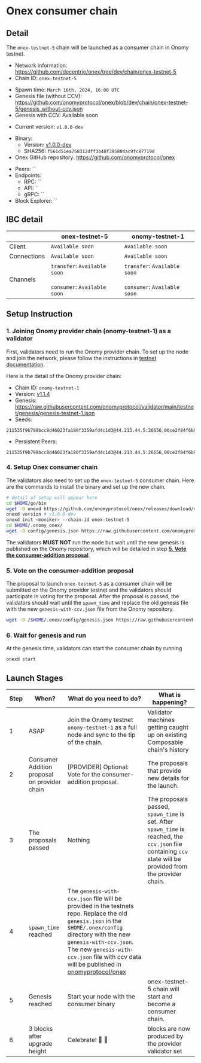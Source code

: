 # Onex consumer chain

## Detail

The `onex-testnet-5` chain will be launched as a consumer chain in Onomy testnet.

- Network information: https://github.com/decentrio/onex/tree/dev/chain/onex-testnet-5
- Chain ID: `onex-testnet-5`
* Spawn time: `March 16th, 2024, 16:00 UTC`
* Genesis file (without CCV): https://github.com/onomyprotocol/onex/blob/dev/chain/onex-testnet-5/genesis_without-ccv.json
* Genesis with CCV: Available soon
- Current version: `v1.0.0-dev`
* Binary: 
   * Version: [v1.0.0-dev](https://github.com/onomyprotocol/onex/releases/tag/v1.0.0-dev)
   * SHA256: `f561d51ea758312dff3b40f39580dac9fc87719d`
* Onex GitHub repository: https://github.com/onomyprotocol/onex
- Peers: ``
- Endpoints: 
    - RPC: ``
    - API: ``
    - gRPC: ``
- Block Explorer: ``

## IBC detail
| | onex-testnet-5 | onomy-testnet-1 |
|-------------|---------------------|-----------------|
|Client |`Available soon`| `Available soon`|
|Connections | `Available soon` | `Available soon` |
|Channels | `transfer`: `Available soon` <br/><br/> `consumer`: `Available soon` | `transfer`: `Available soon` <br/><br/> `consumer`: `Available soon` |

## Setup Instruction

### 1. Joining Onomy provider chain (onomy-testnet-1) as a validator
First, validators need to run the Onomy provider chain. To set up the node and join the network, please follow the instructions in [testnet documentation](https://github.com/onomyprotocol/validator/blob/main/testnet/readme.md).

Here is the detail of the Onomy provider chain:
- Chain ID: `onomy-testnet-1`
- Version: [v1.1.4](https://github.com/onomyprotocol/onomy/releases/tag/v1.1.4)
- Genesis: https://raw.githubusercontent.com/onomyprotocol/validator/main/testnet/genesis/genesis-testnet-1.json
- Seeds: 
```
211535f9b799bcc8d46023fa180f3359afd4c1d3@44.213.44.5:26656,00ce2f84f6b91639a7cedb2239e38ffddf9e36de@44.195.221.88:26656,cd9a47cebe8eef076a5795e1b8460a8e0b2384e5@3.210.0.126:26656,60194df601164a8b5852087d442038e392bf7470@180.131.222.74:26656,0dbe561f30862f386456734f12f431e534a3139c@34.133.228.142:26656,4737740b63d6ba9ebe93e8cc6c0e9197c426e9f4@195.189.96.106:52756
```
- Persistent Peers:
```
211535f9b799bcc8d46023fa180f3359afd4c1d3@44.213.44.5:26656,00ce2f84f6b91639a7cedb2239e38ffddf9e36de@44.195.221.88:26656,cd9a47cebe8eef076a5795e1b8460a8e0b2384e5@3.210.0.126:26656,60194df601164a8b5852087d442038e392bf7470@180.131.222.74:26656,0dbe561f30862f386456734f12f431e534a3139c@34.133.228.142:26656,4737740b63d6ba9ebe93e8cc6c0e9197c426e9f4@195.189.96.106:52756,00ce2f84f6b91639a7cedb2239e38ffddf9e36de@44.195.221.88:26656
```


### 4. Setup Onex consumer chain
The validators also need to set up the `onex-testnet-5` consumer chain. Here are the commands to install the binary and set up the new chain.
```bash
# detail of setup will appear here
cd $HOME/go/bin
wget -O onexd https://github.com/onomyprotocol/onex/releases/download/v1.0.0-dev/onexd && chmod +x onexd
onexd version # v1.0.0-dev
onexd init <moniker> --chain-id onex-testnet-5
cd $HOME/.onomy_onex/
wget -O config/genesis.json https://raw.githubusercontent.com/onomyprotocol/onex/dev/chain/onex-testnet-5/genesis-without-ccv.json
```

The validators **MUST NOT** run the node but wait until the new genesis is published on the Onomy repository, which will be detailed in step **[5. Vote the consumer-addition proposal](#5-vote-the-consumer-addition-proposal)**.

### 5. Vote on the consumer-addition proposal
The proposal to launch `onex-testnet-5` as a consumer chain will be submitted on the Onomy provider testnet and the validators should participate in voting for the proposal. After the proposal is passed, the validators should wait until the `spawn_time` and replace the old genesis file with the new `genesis-with-ccv.json` file from the Onomy repository.

```bash
wget -O /$HOME/.onex/config/genesis.json https://raw.githubusercontent.com/onomyprotocol/onex/dev/chain/onex-testnet-5/genesis.json
```

### 6. Wait for genesis and run

At the genesis time, validators can start the consumer chain by running
```bash
onexd start
```


## Launch Stages
|Step|When?|What do you need to do?|What is happening?|
|----|--------------------------------------------------|----------------------------------------------------------------------------------------------|------------------------------------------------------------------------------------------------------------------------------------------------|
|1   |ASAP                                              |Join the Onomy testnet `onomy-testnet-1`  as a full node and sync to the tip of the chain.|Validator machines getting caught up on existing Composable chain's history                                                                         |
|2   | Consumer Addition proposal on provider chain | [PROVIDER] Optional: Vote for the consumer-addition proposal.  | The proposals that provide new details for the launch.                            |
|3   |The proposals passed                                 |Nothing                                                                           | The proposals passed, `spawn_time` is set. After `spawn_time` is reached, the `ccv.json` file containing `ccv` state will be provided from the provider chain.
|4   |`spawn_time` reached                                  |The `genesis-with-ccv.json` file will be provided in the testnets repo. Replace the old `genesis.json` in the `$HOME/.onex/config` directory with the new `genesis-with-ccv.json`. The new `genesis-with-ccv.json` file with ccv data will be published in [onomyprotocol/onex](https://github.com/onomyprotocol/onex/tree/dev/chain/onex-testnet-5) |
|5   |Genesis reached     | Start your node with the consumer binary | onex-testnet-5 chain will start and become a consumer chain.                                                                                     |
|6   |3 blocks after upgrade height                     |Celebrate! :tada: 🥂                                                |<chain> blocks are now produced by the provider validator set|
